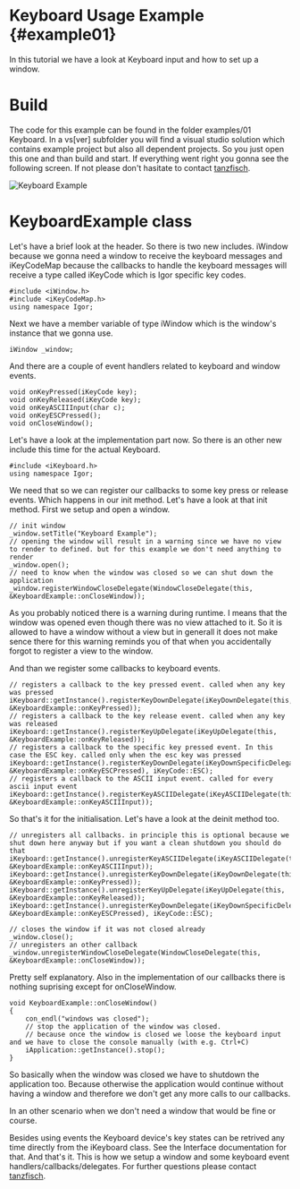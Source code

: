 Keyboard Usage Example                               {#example01}
======================

In this tutorial we have a look at Keyboard input and how to set up a window.

Build
=====

The code for this example can be found in the folder examples/01 Keyboard. In a vs[ver] subfolder you will find a visual studio solution which contains example project but also all dependent projects. So you just open this one and than build and start. If everything went right you gonna see the following screen. If not please don't hasitate to contact [tanzfisch](https://github.com/tanzfisch).

![Keyboard Example](/images/Example01_Pic1.png)

KeyboardExample class
=====================

Let's have a brief look at the header. So there is two new includes. iWindow because we gonna need a window to receive the keyboard messages and iKeyCodeMap because the callbacks to handle the keyboard messages will receive a type called iKeyCode which is Igor specific key codes.

    #include <iWindow.h>
    #include <iKeyCodeMap.h>
    using namespace Igor;

Next we have a member variable of type iWindow which is the window's instance that we gonna use.

    iWindow _window;

And there are a couple of event handlers related to keyboard and window events.

    void onKeyPressed(iKeyCode key);
    void onKeyReleased(iKeyCode key);
    void onKeyASCIIInput(char c);
    void onKeyESCPressed();
    void onCloseWindow();

Let's have a look at the implementation part now. So there is an other new include this time for the actual Keyboard.

    #include <iKeyboard.h>
    using namespace Igor;

We need that so we can register our callbacks to some key press or release events. Which happens in our init method. Let's have a look at that init method. First we setup and open a window.

    // init window
    _window.setTitle("Keyboard Example");
    // opening the window will result in a warning since we have no view to render to defined. but for this example we don't need anything to render
    _window.open(); 
    // need to know when the window was closed so we can shut down the application
    _window.registerWindowCloseDelegate(WindowCloseDelegate(this, &KeyboardExample::onCloseWindow));

As you probably noticed there is a warning during runtime. I means that the window was opened even though there was no view attached to it. So it is allowed to have a window without a view but in generall it does not make sence there for this warning reminds you of that when you accidentally forgot to register a view to the window.

And than we register some callbacks to keyboard events.

    // registers a callback to the key pressed event. called when any key was pressed
    iKeyboard::getInstance().registerKeyDownDelegate(iKeyDownDelegate(this, &KeyboardExample::onKeyPressed));
    // registers a callback to the key release event. called when any key was released
    iKeyboard::getInstance().registerKeyUpDelegate(iKeyUpDelegate(this, &KeyboardExample::onKeyReleased));
    // registers a callback to the specific key pressed event. In this case the ESC key. called only when the esc key was pressed
    iKeyboard::getInstance().registerKeyDownDelegate(iKeyDownSpecificDelegate(this, &KeyboardExample::onKeyESCPressed), iKeyCode::ESC);
    // registers a callback to the ASCII input event. called for every ascii input event
    iKeyboard::getInstance().registerKeyASCIIDelegate(iKeyASCIIDelegate(this, &KeyboardExample::onKeyASCIIInput));

So that's it for the initialisation. Let's have a look at the deinit method too.

    // unregisters all callbacks. in principle this is optional because we shut down here anyway but if you want a clean shutdown you should do that
    iKeyboard::getInstance().unregisterKeyASCIIDelegate(iKeyASCIIDelegate(this, &KeyboardExample::onKeyASCIIInput));
    iKeyboard::getInstance().unregisterKeyDownDelegate(iKeyDownDelegate(this, &KeyboardExample::onKeyPressed));
    iKeyboard::getInstance().unregisterKeyUpDelegate(iKeyUpDelegate(this, &KeyboardExample::onKeyReleased));
    iKeyboard::getInstance().unregisterKeyDownDelegate(iKeyDownSpecificDelegate(this, &KeyboardExample::onKeyESCPressed), iKeyCode::ESC);

    // closes the window if it was not closed already
    _window.close();
    // unregisters an other callback
    _window.unregisterWindowCloseDelegate(WindowCloseDelegate(this, &KeyboardExample::onCloseWindow));

Pretty self explanatory. Also in the implementation of our callbacks there is nothing suprising except for onCloseWindow.

    void KeyboardExample::onCloseWindow()
    {
	    con_endl("windows was closed");
        // stop the application of the window was closed. 
        // because once the window is closed we loose the keyboard input and we have to close the console manually (with e.g. Ctrl+C)
	    iApplication::getInstance().stop();
    }

So basically when the window was closed we have to shutdown the application too. Because otherwise the application would continue without having a window and therefore we don't get any more calls to our callbacks. 

In an other scenario when we don't need a window that would be fine or course.

Besides using events the Keyboard device's key states can be retrived any time directly from the iKeyboard class. See the Interface documentation for that.
And that's it. This is how we setup a window and some keyboard event handlers/callbacks/delegates. For further questions please contact [tanzfisch](https://github.com/tanzfisch).
